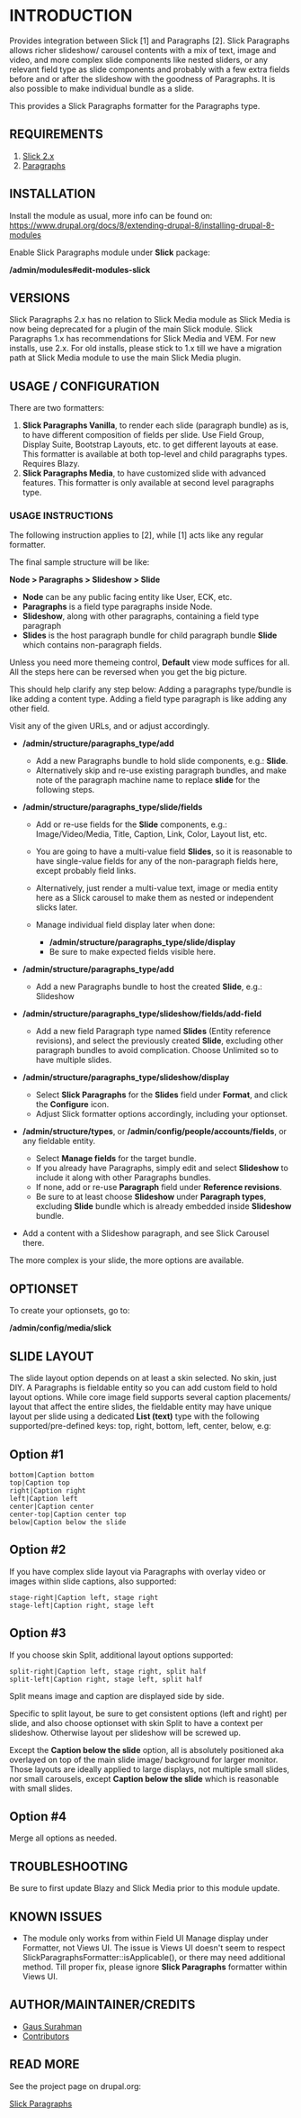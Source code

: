 # INTRODUCTION

Provides integration between Slick [1] and Paragraphs [2].
Slick Paragraphs allows richer slideshow/ carousel contents with a mix of text,
image and video, and more complex slide components like nested sliders, or any
relevant field type as slide components and probably with a few extra fields
before and or after the slideshow with the goodness of Paragraphs.
It is also possible to make individual bundle as a slide.

This provides a Slick Paragraphs formatter for the Paragraphs type.


## REQUIREMENTS
1. [Slick 2.x](https://drupal.org/project/slick)
2. [Paragraphs](https://drupal.org/project/paragraphs)


## INSTALLATION
Install the module as usual, more info can be found on:
https://www.drupal.org/docs/8/extending-drupal-8/installing-drupal-8-modules

Enable Slick Paragraphs module under **Slick** package:

**/admin/modules#edit-modules-slick**


## VERSIONS
Slick Paragraphs 2.x has no relation to Slick Media module as Slick Media is now
being deprecated for a plugin of the main Slick module.
Slick Paragraphs 1.x has recommendations for Slick Media and VEM.
For new installs, use 2.x.
For old installs, please stick to 1.x till we have a migration path at Slick
Media module to use the main Slick Media plugin.


## USAGE / CONFIGURATION
There are two formatters:

1. **Slick Paragraphs Vanilla**, to render each slide (paragraph bundle) as is,
   to have different composition of fields per slide. Use Field Group, Display
   Suite, Bootstrap Layouts, etc. to get different layouts at ease.
   This formatter is available at both top-level and child paragraphs types.
   Requires Blazy.
2. **Slick Paragraphs Media**, to have customized slide with advanced features.
   This formatter is only available at second level paragraphs type.


### USAGE INSTRUCTIONS
The following instruction applies to [2], while [1] acts like any regular
formatter.

The final sample structure will be like:

  **Node > Paragraphs > Slideshow > Slide**

  * **Node** can be any public facing entity like User, ECK, etc.
  * **Paragraphs** is a field type paragraphs inside Node.
  * **Slideshow**, along with other paragraphs, containing a field type
    paragraph
  * **Slides** is the host paragraph bundle for child paragraph bundle **Slide**
    which contains non-paragraph fields.

  Unless you need more themeing control, **Default** view mode suffices for all.
  All the steps here can be reversed when you get the big picture.

  This should help clarify any step below:
  Adding a paragraphs type/bundle is like adding a content type.
  Adding a field type paragraph is like adding any other field.

Visit any of the given URLs, and or adjust accordingly.

* **/admin/structure/paragraphs_type/add**
  + Add a new Paragraphs bundle to hold slide components, e.g.: **Slide**.
  + Alternatively skip and re-use existing paragraph bundles, and make note of
    the paragraph machine name to replace **slide** for the following steps.

* **/admin/structure/paragraphs_type/slide/fields**
  + Add or re-use fields for the **Slide** components, e.g.:
    Image/Video/Media, Title, Caption, Link, Color, Layout list, etc.

  + You are going to have a multi-value field **Slides**, so it is reasonable
    to have single-value fields for any of the non-paragraph fields here,
    except probably field links.

  + Alternatively, just render a multi-value text, image or media entity here
    as a Slick carousel to make them as nested or independent slicks later.

  + Manage individual field display later when done:
    + **/admin/structure/paragraphs_type/slide/display**
    + Be sure to make expected fields visible here.

* **/admin/structure/paragraphs_type/add**
  + Add a new Paragraphs bundle to host the created **Slide**, e.g.: Slideshow

* **/admin/structure/paragraphs_type/slideshow/fields/add-field**
  + Add a new field Paragraph type named **Slides** (Entity reference
    revisions), and select the previously created **Slide**, excluding other
    paragraph bundles to avoid complication. Choose Unlimited so to have
    multiple slides.

* **/admin/structure/paragraphs_type/slideshow/display**
  + Select **Slick Paragraphs** for the **Slides** field under **Format**, and
    click the **Configure** icon.
  + Adjust Slick formatter options accordingly, including your optionset.

* **/admin/structure/types**, or
  **/admin/config/people/accounts/fields**, or
  any fieldable entity.
  + Select **Manage fields** for the target bundle.
  + If you already have Paragraphs, simply edit and select **Slideshow** to
    include it along with other Paragraphs bundles.
  + If none, add or re-use **Paragraph** field under **Reference revisions**.
  + Be sure to at least choose **Slideshow** under **Paragraph types**,
    excluding **Slide** bundle which is already embedded inside **Slideshow**
    bundle.

* Add a content with a Slideshow paragraph, and see Slick Carousel there.

The more complex is your slide, the more options are available.


## OPTIONSET
To create your optionsets, go to:

**/admin/config/media/slick**


## SLIDE LAYOUT
The slide layout option depends on at least a skin selected. No skin, just DIY.
A Paragraphs is fieldable entity so you can add custom field to hold layout
options. While core image field supports several caption placements/ layout that
affect the entire slides, the fieldable entity may have unique layout per slide
using a dedicated **List (text)** type with the following supported/pre-defined
keys:
top, right, bottom, left, center, below, e.g:

Option #1
---------
```
bottom|Caption bottom
top|Caption top
right|Caption right
left|Caption left
center|Caption center
center-top|Caption center top
below|Caption below the slide
```

Option #2
---------

If you have complex slide layout via Paragraphs with overlay video or images
within slide captions, also supported:
```
stage-right|Caption left, stage right
stage-left|Caption right, stage left
```

Option #3
---------

If you choose skin Split, additional layout options supported:
```
split-right|Caption left, stage right, split half
split-left|Caption right, stage left, split half
```

Split means image and caption are displayed side by side.

Specific to split layout, be sure to get consistent options (left and right)
per slide, and also choose optionset with skin Split to have a context per
slideshow. Otherwise layout per slideshow will be screwed up.

Except the **Caption below the slide** option, all is absolutely positioned aka
overlayed on top of the main slide image/ background for larger monitor.
Those layouts are ideally applied to large displays, not multiple small slides,
nor small carousels, except **Caption below the slide** which is reasonable with
small slides.


Option #4
---------

Merge all options as needed.


## TROUBLESHOOTING
Be sure to first update Blazy and Slick Media prior to this module update.

## KNOWN ISSUES
* The module only works from within Field UI Manage display under Formatter, not
  Views UI. The issue is Views UI doesn't seem to respect
  SlickParagraphsFormatter::isApplicable(), or there may need additional method.
  Till proper fix, please ignore **Slick Paragraphs** formatter within Views UI.


## AUTHOR/MAINTAINER/CREDITS
* [Gaus Surahman](https://drupal.org/user/159062)
* [Contributors](https://www.drupal.org/node/2791135/committers)


## READ MORE
See the project page on drupal.org:

[Slick Paragraphs](http://drupal.org/project/slick_paragraphs)
